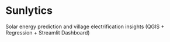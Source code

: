# Sunlytics
Solar energy prediction and village electrification insights (QGIS + Regression + Streamlit Dashboard)
